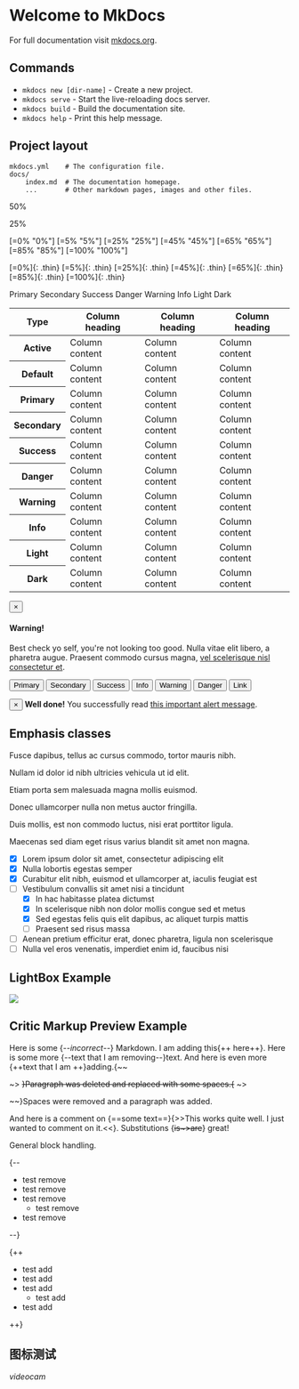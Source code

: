 # Welcome to MkDocs

For full documentation visit [mkdocs.org](http://mkdocs.org).

## Commands

* `mkdocs new [dir-name]` - Create a new project.
* `mkdocs serve` - Start the live-reloading docs server.
* `mkdocs build` - Build the documentation site.
* `mkdocs help` - Print this help message.

## Project layout

    mkdocs.yml    # The configuration file.
    docs/
        index.md  # The documentation homepage.
        ...       # Other markdown pages, images and other files.
        
  
  
<div class="progress">
  <div class="progress-bar bg-success" role="progressbar" style="width: 50%" aria-valuenow="50" aria-valuemin="0" aria-valuemax="100">
        <p class="progress-label">50%</p>
  </div>
</div>


<div class="progress progress-100plus">
    <div class="progress-bar" style="width:25.00%">
        <p class="progress-label">25%</p>
    </div>
</div>

<div class="progress">
  <div class="progress-bar bg-success" role="progressbar" style="width: 25%" aria-valuenow="25" aria-valuemin="0" aria-valuemax="100"></div>
</div>
<div class="progress">
  <div class="progress-bar bg-info" role="progressbar" style="width: 50%" aria-valuenow="50" aria-valuemin="0" aria-valuemax="100"></div>
</div>
<div class="progress">
  <div class="progress-bar bg-warning" role="progressbar" style="width: 75%" aria-valuenow="75" aria-valuemin="0" aria-valuemax="100"></div>
</div>
<div class="progress">
  <div class="progress-bar bg-danger" role="progressbar" style="width: 100%" aria-valuenow="100" aria-valuemin="0" aria-valuemax="100"></div>
</div>


[=0% "0%"]
[=5% "5%"]
[=25% "25%"]
[=45% "45%"]
[=65% "65%"]
[=85% "85%"]
[=100% "100%"]

[=0%]{: .thin}
[=5%]{: .thin}
[=25%]{: .thin}
[=45%]{: .thin}
[=65%]{: .thin}
[=85%]{: .thin}
[=100%]{: .thin}


<span class="badge badge-pill badge-primary">Primary</span>
<span class="badge badge-pill badge-secondary">Secondary</span>
<span class="badge badge-pill badge-success">Success</span>
<span class="badge badge-pill badge-danger">Danger</span>
<span class="badge badge-pill badge-warning">Warning</span>
<span class="badge badge-pill badge-info">Info</span>
<span class="badge badge-pill badge-light">Light</span>
<span class="badge badge-pill badge-dark">Dark</span>


<table class="table table-hover">
  <thead>
    <tr>
      <th scope="col">Type</th>
      <th scope="col">Column heading</th>
      <th scope="col">Column heading</th>
      <th scope="col">Column heading</th>
    </tr>
  </thead>
  <tbody>
    <tr class="table-active">
      <th scope="row">Active</th>
      <td>Column content</td>
      <td>Column content</td>
      <td>Column content</td>
    </tr>
    <tr>
      <th scope="row">Default</th>
      <td>Column content</td>
      <td>Column content</td>
      <td>Column content</td>
    </tr>
    <tr class="table-primary">
      <th scope="row">Primary</th>
      <td>Column content</td>
      <td>Column content</td>
      <td>Column content</td>
    </tr>
    <tr class="table-secondary">
      <th scope="row">Secondary</th>
      <td>Column content</td>
      <td>Column content</td>
      <td>Column content</td>
    </tr>
    <tr class="table-success">
      <th scope="row">Success</th>
      <td>Column content</td>
      <td>Column content</td>
      <td>Column content</td>
    </tr>
    <tr class="table-danger">
      <th scope="row">Danger</th>
      <td>Column content</td>
      <td>Column content</td>
      <td>Column content</td>
    </tr>
    <tr class="table-warning">
      <th scope="row">Warning</th>
      <td>Column content</td>
      <td>Column content</td>
      <td>Column content</td>
    </tr>
    <tr class="table-info">
      <th scope="row">Info</th>
      <td>Column content</td>
      <td>Column content</td>
      <td>Column content</td>
    </tr>
    <tr class="table-light">
      <th scope="row">Light</th>
      <td>Column content</td>
      <td>Column content</td>
      <td>Column content</td>
    </tr>
    <tr class="table-dark">
      <th scope="row">Dark</th>
      <td>Column content</td>
      <td>Column content</td>
      <td>Column content</td>
    </tr>
  </tbody>
</table> 


<div class="alert alert-dismissible alert-warning">
  <button type="button" class="close" data-dismiss="alert">&times;</button>
  <h4 class="alert-heading">Warning!</h4>
  <p class="mb-0">Best check yo self, you're not looking too good. Nulla vitae elit libero, a pharetra augue. Praesent commodo cursus magna, <a href="#" class="alert-link">vel scelerisque nisl consectetur et</a>.</p>
</div>


<button type="button" class="btn btn-primary">Primary</button>
<button type="button" class="btn btn-secondary">Secondary</button>
<button type="button" class="btn btn-success">Success</button>
<button type="button" class="btn btn-info">Info</button>
<button type="button" class="btn btn-warning">Warning</button>
<button type="button" class="btn btn-danger">Danger</button>
<button type="button" class="btn btn-link">Link</button>



<div class="alert alert-dismissible alert-success">
  <button type="button" class="close" data-dismiss="alert">&times;</button>
  <strong>Well done!</strong> You successfully read <a href="#" class="alert-link">this important alert message</a>.
</div>


<h2>Emphasis classes</h2>
<p class="text-muted">Fusce dapibus, tellus ac cursus commodo, tortor mauris nibh.</p>
<p class="text-primary">Nullam id dolor id nibh ultricies vehicula ut id elit.</p>
<p class="text-warning">Etiam porta sem malesuada magna mollis euismod.</p>
<p class="text-danger">Donec ullamcorper nulla non metus auctor fringilla.</p>
<p class="text-success">Duis mollis, est non commodo luctus, nisi erat porttitor ligula.</p>
<p class="text-info">Maecenas sed diam eget risus varius blandit sit amet non magna.</p>


* [x] Lorem ipsum dolor sit amet, consectetur adipiscing elit
* [x] Nulla lobortis egestas semper
* [x] Curabitur elit nibh, euismod et ullamcorper at, iaculis feugiat est
* [ ] Vestibulum convallis sit amet nisi a tincidunt
    * [x] In hac habitasse platea dictumst
    * [x] In scelerisque nibh non dolor mollis congue sed et metus
    * [x] Sed egestas felis quis elit dapibus, ac aliquet turpis mattis
    * [ ] Praesent sed risus massa
* [ ] Aenean pretium efficitur erat, donec pharetra, ligula non scelerisque
* [ ] Nulla vel eros venenatis, imperdiet enim id, faucibus nisi

## LightBox Example

![](https://ss0.baidu.com/94o3dSag_xI4khGko9WTAnF6hhy/image/h%3D300/sign=d569af264b10b912a0c1f0fef3fcfcb5/42a98226cffc1e1792fa64ac4690f603728de9e2.jpg)


## Critic Markup Preview Example

Here is some {--*incorrect*--} Markdown.  I am adding this{++ here++}.  Here is some more {--text
 that I am removing--}text.  And here is even more {++text that I 
 am ++}adding.{~~

~>  ~~}Paragraph was deleted and replaced with some spaces.{~~  ~>

~~}Spaces were removed and a paragraph was added.

And here is a comment on {==some
 text==}{>>This works quite well. I just wanted to comment on it.<<}. Substitutions {~~is~>are~~} great!

General block handling.

{--

* test remove
* test remove
* test remove
    * test remove
* test remove

--}

{++

* test add
* test add
* test add
    * test add
* test add

++}

## 图标测试
<span class="sidenav-link-icon">
<i class="material-icons">videocam</i>
</span>